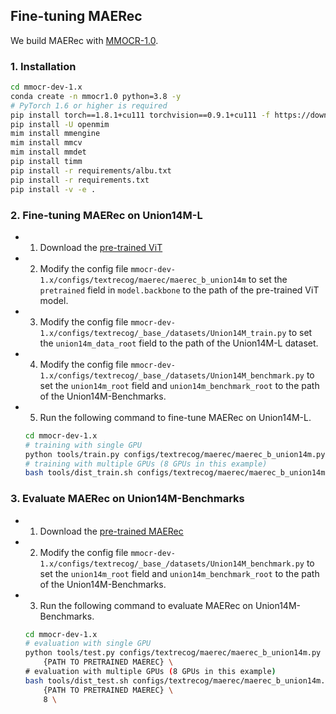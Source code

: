 ## Fine-tuning MAERec
We build MAERec with [MMOCR-1.0](https://github.com/open-mmlab/mmocr/tree/dev-1.x).

### 1. Installation

```bash
cd mmocr-dev-1.x
conda create -n mmocr1.0 python=3.8 -y
# PyTorch 1.6 or higher is required
pip install torch==1.8.1+cu111 torchvision==0.9.1+cu111 -f https://download.pytorch.org/whl/torch_stable.html
pip install -U openmim
mim install mmengine
mim install mmcv
mim install mmdet
pip install timm
pip install -r requirements/albu.txt
pip install -r requirements.txt
pip install -v -e .
```

### 2. Fine-tuning MAERec on Union14M-L
- 1. Download the [pre-trained ViT](../README.md#41-pre-training)
- 2. Modify the config file `mmocr-dev-1.x/configs/textrecog/maerec/maerec_b_union14m` to set the `pretrained` field in `model.backbone` to the path of the pre-trained ViT model.
- 3. Modify the config file `mmocr-dev-1.x/configs/textrecog/_base_/datasets/Union14M_train.py` to set the `union14m_data_root` field to the path of the Union14M-L dataset.
- 4. Modify the config file `mmocr-dev-1.x/configs/textrecog/_base_/datasets/Union14M_benchmark.py` to set the `union14m_root` field and `union14m_benchmark_root` to the path of the Union14M-Benchmarks.
- 5. Run the following command to fine-tune MAERec on Union14M-L.
    ```bash
    cd mmocr-dev-1.x
    # training with single GPU
    python tools/train.py configs/textrecog/maerec/maerec_b_union14m.py
    # training with multiple GPUs (8 GPUs in this example)
    bash tools/dist_train.sh configs/textrecog/maerec/maerec_b_union14m.py 8
    ```

### 3. Evaluate MAERec on Union14M-Benchmarks
- 1. Download the [pre-trained MAERec](../README.md#42-fine-tuning)
- 2. Modify the config file `mmocr-dev-1.x/configs/textrecog/_base_/datasets/Union14M_benchmark.py` to set the `union14m_root` field and `union14m_benchmark_root` to the path of the Union14M-Benchmarks.
- 3. Run the following command to evaluate MAERec on Union14M-Benchmarks.
    ```bash
    cd mmocr-dev-1.x
    # evaluation with single GPU
    python tools/test.py configs/textrecog/maerec/maerec_b_union14m.py \
        {PATH TO PRETRAINED MAEREC} \
    # evaluation with multiple GPUs (8 GPUs in this example)
    bash tools/dist_test.sh configs/textrecog/maerec/maerec_b_union14m.py \
        {PATH TO PRETRAINED MAEREC} \
        8 \
    ```
